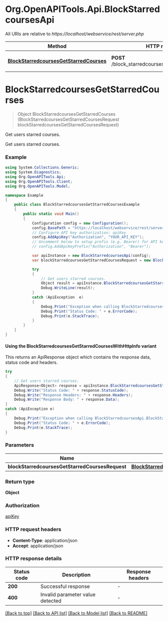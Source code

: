 # Org.OpenAPITools.Api.BlockStarredcoursesApi

All URIs are relative to *https://localhost/webservice/rest/server.php*

| Method | HTTP request | Description |
|--------|--------------|-------------|
| [**BlockStarredcoursesGetStarredCourses**](BlockStarredcoursesApi.md#blockstarredcoursesgetstarredcourses) | **POST** /block_starredcourses_get_starred_courses | Get users starred courses. |

<a id="blockstarredcoursesgetstarredcourses"></a>
# **BlockStarredcoursesGetStarredCourses**
> Object BlockStarredcoursesGetStarredCourses (BlockStarredcoursesGetStarredCoursesRequest blockStarredcoursesGetStarredCoursesRequest)

Get users starred courses.

Get users starred courses.

### Example
```csharp
using System.Collections.Generic;
using System.Diagnostics;
using Org.OpenAPITools.Api;
using Org.OpenAPITools.Client;
using Org.OpenAPITools.Model;

namespace Example
{
    public class BlockStarredcoursesGetStarredCoursesExample
    {
        public static void Main()
        {
            Configuration config = new Configuration();
            config.BasePath = "https://localhost/webservice/rest/server.php";
            // Configure API key authorization: apiKey
            config.AddApiKey("Authorization", "YOUR_API_KEY");
            // Uncomment below to setup prefix (e.g. Bearer) for API key, if needed
            // config.AddApiKeyPrefix("Authorization", "Bearer");

            var apiInstance = new BlockStarredcoursesApi(config);
            var blockStarredcoursesGetStarredCoursesRequest = new BlockStarredcoursesGetStarredCoursesRequest(); // BlockStarredcoursesGetStarredCoursesRequest | 

            try
            {
                // Get users starred courses.
                Object result = apiInstance.BlockStarredcoursesGetStarredCourses(blockStarredcoursesGetStarredCoursesRequest);
                Debug.WriteLine(result);
            }
            catch (ApiException  e)
            {
                Debug.Print("Exception when calling BlockStarredcoursesApi.BlockStarredcoursesGetStarredCourses: " + e.Message);
                Debug.Print("Status Code: " + e.ErrorCode);
                Debug.Print(e.StackTrace);
            }
        }
    }
}
```

#### Using the BlockStarredcoursesGetStarredCoursesWithHttpInfo variant
This returns an ApiResponse object which contains the response data, status code and headers.

```csharp
try
{
    // Get users starred courses.
    ApiResponse<Object> response = apiInstance.BlockStarredcoursesGetStarredCoursesWithHttpInfo(blockStarredcoursesGetStarredCoursesRequest);
    Debug.Write("Status Code: " + response.StatusCode);
    Debug.Write("Response Headers: " + response.Headers);
    Debug.Write("Response Body: " + response.Data);
}
catch (ApiException e)
{
    Debug.Print("Exception when calling BlockStarredcoursesApi.BlockStarredcoursesGetStarredCoursesWithHttpInfo: " + e.Message);
    Debug.Print("Status Code: " + e.ErrorCode);
    Debug.Print(e.StackTrace);
}
```

### Parameters

| Name | Type | Description | Notes |
|------|------|-------------|-------|
| **blockStarredcoursesGetStarredCoursesRequest** | [**BlockStarredcoursesGetStarredCoursesRequest**](BlockStarredcoursesGetStarredCoursesRequest.md) |  |  |

### Return type

**Object**

### Authorization

[apiKey](../README.md#apiKey)

### HTTP request headers

 - **Content-Type**: application/json
 - **Accept**: application/json


### HTTP response details
| Status code | Description | Response headers |
|-------------|-------------|------------------|
| **200** | Successful response |  -  |
| **400** | Invalid parameter value detected |  -  |

[[Back to top]](#) [[Back to API list]](../README.md#documentation-for-api-endpoints) [[Back to Model list]](../README.md#documentation-for-models) [[Back to README]](../README.md)


